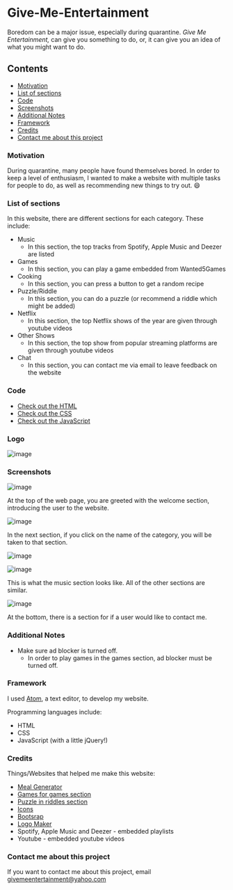 # Give-Me-Entertainment
Boredom can be a major issue, especially during quarantine. *Give Me Entertainment,* can give you something to do, or, it can give you an idea of what you might want to do.

## Contents
- [Motivation](https://github.com/TheCodingCrystal/Give-Me-Entertainment#motivation)
- [List of sections](https://github.com/TheCodingCrystal/Give-Me-Entertainment#list-of-sections)
- [Code](https://github.com/TheCodingCrystal/Give-Me-Entertainment#code)
- [Screenshots](https://github.com/TheCodingCrystal/Give-Me-Entertainment#screenshots)
- [Additional Notes](https://github.com/TheCodingCrystal/Give-Me-Entertainment#additional-notes)
- [Framework](https://github.com/TheCodingCrystal/Give-Me-Entertainment#framework)
- [Credits](https://github.com/TheCodingCrystal/Give-Me-Entertainment#credits)
- [Contact me about this project](https://github.com/TheCodingCrystal/Give-Me-Entertainment#contact-me-about-this-project)

### Motivation
During quarantine, many people have found themselves bored. In order to keep a level of enthusiasm, I wanted to make a website with multiple tasks for people to do, as well as recommending new things to try out. :smile:

### List of sections
In this website, there are different sections for each category. These include:
- Music
  - In this section, the top tracks from Spotify, Apple Music and Deezer are listed
- Games
  - In this section, you can play a game embedded from Wanted5Games
- Cooking
  - In this section, you can press a button to get a random recipe
- Puzzle/Riddle
  - In this section, you can do a puzzle (or recommend a riddle which might be added)
- Netflix
  - In this section, the top Netflix shows of the year are given through youtube videos
- Other Shows
  - In this section, the top show from popular streaming platforms are given through youtube videos
- Chat
  - In this section, you can contact me via email to leave feedback on the website

### Code
- [Check out the HTML](index.html)
- [Check out the CSS](styles.css)
- [Check out the JavaScript](index.js)

### Logo
![image](https://user-images.githubusercontent.com/50976601/84558217-13763600-ad29-11ea-9295-7824d3898bac.png)

### Screenshots
![image](https://user-images.githubusercontent.com/50976601/84556383-4d8c0b80-ad1a-11ea-9b6f-a1abf6aacf77.png)

At the top of the web page, you are greeted with the welcome section, introducing the user to the website.

![image](https://user-images.githubusercontent.com/50976601/84556408-7dd3aa00-ad1a-11ea-94d8-81a37c200e72.png)

In the next section, if you click on the name of the category, you will be taken to that section.

![image](https://user-images.githubusercontent.com/50976601/84556416-96dc5b00-ad1a-11ea-9525-0f82510e5ddc.png)

![image](https://user-images.githubusercontent.com/50976601/84556435-b4a9c000-ad1a-11ea-9602-34b59b777776.png)

This is what the music section looks like. All of the other sections are similar.

![image](https://user-images.githubusercontent.com/50976601/84556597-a019f780-ad1b-11ea-9b6d-737e6636ef25.png)

At the bottom, there is a section for if a user would like to contact me.

### Additional Notes
- Make sure ad blocker is turned off.
  - In order to play games in the games section, ad blocker must be turned off.

### Framework
I used [Atom](https://atom.io/), a text editor, to develop my website.

Programming languages include:
- HTML
- CSS
- JavaScript (with a little jQuery!)

### Credits
Things/Websites that helped me make this website:
- [Meal Generator](https://www.freecodecamp.org/news/creating-a-random-meal-generator/)
- [Games for games section](https://wanted5games.com/portfolio/)
- [Puzzle in riddles section](https://www.jigsawplanet.com/)
- [Icons](https://fontawesome.com/)
- [Bootsrap](https://getbootstrap.com/)
- [Logo Maker](https://logomakr.com/)
- Spotify, Apple Music and Deezer - embedded playlists
- Youtube - embedded youtube videos

### Contact me about this project
If you want to contact me about this project, email givemeentertainment@yahoo.com

